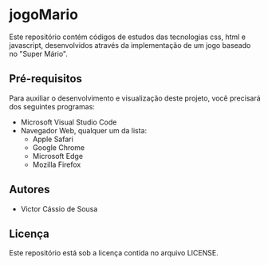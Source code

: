 # jogoMario

Este repositório contém códigos de estudos das tecnologias css, html e javascript, desenvolvidos através da implementação de um jogo baseado no "Super Mário".

## Pré-requisitos

Para auxiliar o desenvolvimento e visualização deste projeto, você precisará dos seguintes programas:

- Microsoft Visual Studio Code
- Navegador Web, qualquer um da lista:
  - Apple Safari
  - Google Chrome
  - Microsoft Edge
  - Mozilla Firefox

## Autores

- Victor Cássio de Sousa

## Licença

Este repositório está sob a licença contida no arquivo LICENSE.
